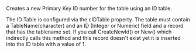 ﻿Creates a new Primary Key ID number for the table using an ID table.The ID Table is configured via the cIDTable property. The table must contain a TableName(character) and an ID (Integer or Numeric) field and a record that has the tablename set. If you call CreateNewId() or New() which indirectly calls this method and this record doesn't exist yet it is inserted into the ID table with a value of 1.